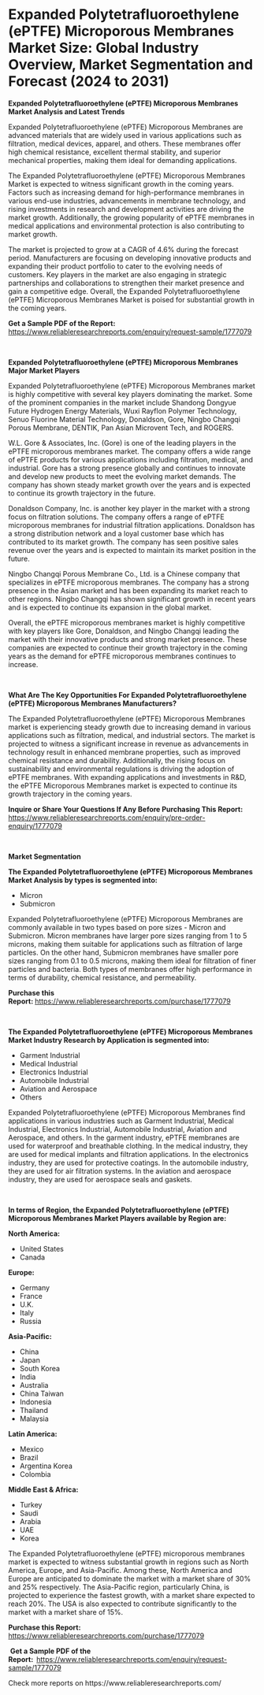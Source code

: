 <p><h1>Expanded Polytetrafluoroethylene (ePTFE) Microporous Membranes Market Size: Global Industry Overview, Market Segmentation and Forecast (2024 to 2031)</h1></p><p><strong>Expanded Polytetrafluoroethylene (ePTFE) Microporous Membranes Market Analysis and Latest Trends</strong></p>
<p><p>Expanded Polytetrafluoroethylene (ePTFE) Microporous Membranes are advanced materials that are widely used in various applications such as filtration, medical devices, apparel, and others. These membranes offer high chemical resistance, excellent thermal stability, and superior mechanical properties, making them ideal for demanding applications.</p><p>The Expanded Polytetrafluoroethylene (ePTFE) Microporous Membranes Market is expected to witness significant growth in the coming years. Factors such as increasing demand for high-performance membranes in various end-use industries, advancements in membrane technology, and rising investments in research and development activities are driving the market growth. Additionally, the growing popularity of ePTFE membranes in medical applications and environmental protection is also contributing to market growth.</p><p>The market is projected to grow at a CAGR of 4.6% during the forecast period. Manufacturers are focusing on developing innovative products and expanding their product portfolio to cater to the evolving needs of customers. Key players in the market are also engaging in strategic partnerships and collaborations to strengthen their market presence and gain a competitive edge. Overall, the Expanded Polytetrafluoroethylene (ePTFE) Microporous Membranes Market is poised for substantial growth in the coming years.</p></p>
<p><strong>Get a Sample PDF of the Report:&nbsp;</strong> <a href="https://www.reliableresearchreports.com/enquiry/request-sample/1777079">https://www.reliableresearchreports.com/enquiry/request-sample/1777079</a></p>
<p>&nbsp;</p>
<p><strong>Expanded Polytetrafluoroethylene (ePTFE) Microporous Membranes Major Market Players</strong></p>
<p><p>Expanded Polytetrafluoroethylene (ePTFE) Microporous Membranes market is highly competitive with several key players dominating the market. Some of the prominent companies in the market include Shandong Dongyue Future Hydrogen Energy Materials, Wuxi Rayflon Polymer Technology, Senuo Fluorine Material Technology, Donaldson, Gore, Ningbo Changqi Porous Membrane, DENTIK, Pan Asian Microvent Tech, and ROGERS.</p><p>W.L. Gore & Associates, Inc. (Gore) is one of the leading players in the ePTFE microporous membranes market. The company offers a wide range of ePTFE products for various applications including filtration, medical, and industrial. Gore has a strong presence globally and continues to innovate and develop new products to meet the evolving market demands. The company has shown steady market growth over the years and is expected to continue its growth trajectory in the future.</p><p>Donaldson Company, Inc. is another key player in the market with a strong focus on filtration solutions. The company offers a range of ePTFE microporous membranes for industrial filtration applications. Donaldson has a strong distribution network and a loyal customer base which has contributed to its market growth. The company has seen positive sales revenue over the years and is expected to maintain its market position in the future.</p><p>Ningbo Changqi Porous Membrane Co., Ltd. is a Chinese company that specializes in ePTFE microporous membranes. The company has a strong presence in the Asian market and has been expanding its market reach to other regions. Ningbo Changqi has shown significant growth in recent years and is expected to continue its expansion in the global market.</p><p>Overall, the ePTFE microporous membranes market is highly competitive with key players like Gore, Donaldson, and Ningbo Changqi leading the market with their innovative products and strong market presence. These companies are expected to continue their growth trajectory in the coming years as the demand for ePTFE microporous membranes continues to increase.</p></p>
<p>&nbsp;</p>
<p><strong>What Are The Key Opportunities For Expanded Polytetrafluoroethylene (ePTFE) Microporous Membranes Manufacturers?</strong></p>
<p><p>The Expanded Polytetrafluoroethylene (ePTFE) Microporous Membranes market is experiencing steady growth due to increasing demand in various applications such as filtration, medical, and industrial sectors. The market is projected to witness a significant increase in revenue as advancements in technology result in enhanced membrane properties, such as improved chemical resistance and durability. Additionally, the rising focus on sustainability and environmental regulations is driving the adoption of ePTFE membranes. With expanding applications and investments in R&D, the ePTFE Microporous Membranes market is expected to continue its growth trajectory in the coming years.</p></p>
<p><strong>Inquire or Share Your Questions If Any Before Purchasing This Report:</strong> <a href="https://www.reliableresearchreports.com/enquiry/pre-order-enquiry/1777079">https://www.reliableresearchreports.com/enquiry/pre-order-enquiry/1777079</a></p>
<p>&nbsp;</p>
<p><strong>Market Segmentation</strong></p>
<p><strong>The Expanded Polytetrafluoroethylene (ePTFE) Microporous Membranes Market Analysis by types is segmented into:</strong></p>
<p><ul><li>Micron</li><li>Submicron</li></ul></p>
<p><p>Expanded Polytetrafluoroethylene (ePTFE) Microporous Membranes are commonly available in two types based on pore sizes - Micron and Submicron. Micron membranes have larger pore sizes ranging from 1 to 5 microns, making them suitable for applications such as filtration of large particles. On the other hand, Submicron membranes have smaller pore sizes ranging from 0.1 to 0.5 microns, making them ideal for filtration of finer particles and bacteria. Both types of membranes offer high performance in terms of durability, chemical resistance, and permeability.</p></p>
<p><strong>Purchase this Report:&nbsp;</strong><a href="https://www.reliableresearchreports.com/purchase/1777079">https://www.reliableresearchreports.com/purchase/1777079</a></p>
<p>&nbsp;</p>
<p><strong>The Expanded Polytetrafluoroethylene (ePTFE) Microporous Membranes Market Industry Research by Application is segmented into:</strong></p>
<p><ul><li>Garment Industrial</li><li>Medical Industrial</li><li>Electronics Industrial</li><li>Automobile Industrial</li><li>Aviation and Aerospace</li><li>Others</li></ul></p>
<p><p>Expanded Polytetrafluoroethylene (ePTFE) Microporous Membranes find applications in various industries such as Garment Industrial, Medical Industrial, Electronics Industrial, Automobile Industrial, Aviation and Aerospace, and others. In the garment industry, ePTFE membranes are used for waterproof and breathable clothing. In the medical industry, they are used for medical implants and filtration applications. In the electronics industry, they are used for protective coatings. In the automobile industry, they are used for air filtration systems. In the aviation and aerospace industry, they are used for aerospace seals and gaskets.</p></p>
<p>&nbsp;</p>
<p><strong>In terms of Region, the Expanded Polytetrafluoroethylene (ePTFE) Microporous Membranes Market Players available by Region are:</strong></p>
<p>
    <p> <strong> North America: </strong>
        <ul>
            <li>United States</li>
            <li>Canada</li>
        </ul>
        </p> 
    <p> <strong> Europe: </strong>
        <ul>
            <li>Germany</li>
            <li>France</li>
            <li>U.K.</li>
            <li>Italy</li>
            <li>Russia</li>
        </ul>
        </p> 
    <p> <strong> Asia-Pacific: </strong>
        <ul>
            <li>China</li>
            <li>Japan</li>
            <li>South Korea</li>
            <li>India</li>
            <li>Australia</li>
            <li>China Taiwan</li>
            <li>Indonesia</li>
            <li>Thailand</li>
            <li>Malaysia</li>
        </ul>
        </p> 
    <p> <strong> Latin America: </strong>
        <ul>
            <li>Mexico</li>
            <li>Brazil</li>
            <li>Argentina Korea</li>
            <li>Colombia</li>
        </ul>
        </p> 
    <p> <strong> Middle East & Africa: </strong>
        <ul>
            <li>Turkey</li>
            <li>Saudi</li>
            <li>Arabia</li>
            <li>UAE</li>
            <li>Korea</li>
        </ul>
    </p>
    </p>
<p><p>The Expanded Polytetrafluoroethylene (ePTFE) microporous membranes market is expected to witness substantial growth in regions such as North America, Europe, and Asia-Pacific. Among these, North America and Europe are anticipated to dominate the market with a market share of 30% and 25% respectively. The Asia-Pacific region, particularly China, is projected to experience the fastest growth, with a market share expected to reach 20%. The USA is also expected to contribute significantly to the market with a market share of 15%.</p></p>
<p><strong>Purchase this Report: </strong><a href="https://www.reliableresearchreports.com/purchase/1777079">https://www.reliableresearchreports.com/purchase/1777079</a></p>
<p>&nbsp;<strong>Get a Sample PDF of the Report:&nbsp;&nbsp;</strong><a href="https://www.reliableresearchreports.com/enquiry/request-sample/1777079">https://www.reliableresearchreports.com/enquiry/request-sample/1777079</a></p>
<p><strong></strong></p>
<p>Check more reports on https://www.reliableresearchreports.com/</p>